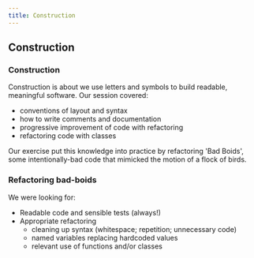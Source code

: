```yaml
---
title: Construction
---
```


## Construction

### Construction

Construction is about we use letters and symbols to build readable, meaningful software. Our session covered: 

* conventions of layout and syntax
* how to write comments and documentation
* progressive improvement of code with refactoring
* refactoring code with classes

Our exercise put this knowledge into practice by refactoring 'Bad Boids', some intentionally-bad code that mimicked the motion of a flock of birds.

### Refactoring bad-boids

We were looking for:

* Readable code and sensible tests (always!)
* Appropriate refactoring
    - cleaning up syntax (whitespace; repetition; unnecessary code)
    - named variables replacing hardcoded values
    - relevant use of functions and/or classes

<!--

Commit log for sample solution:
https://github.com/jamespjh/bad-boids/commits/better_boids

-->